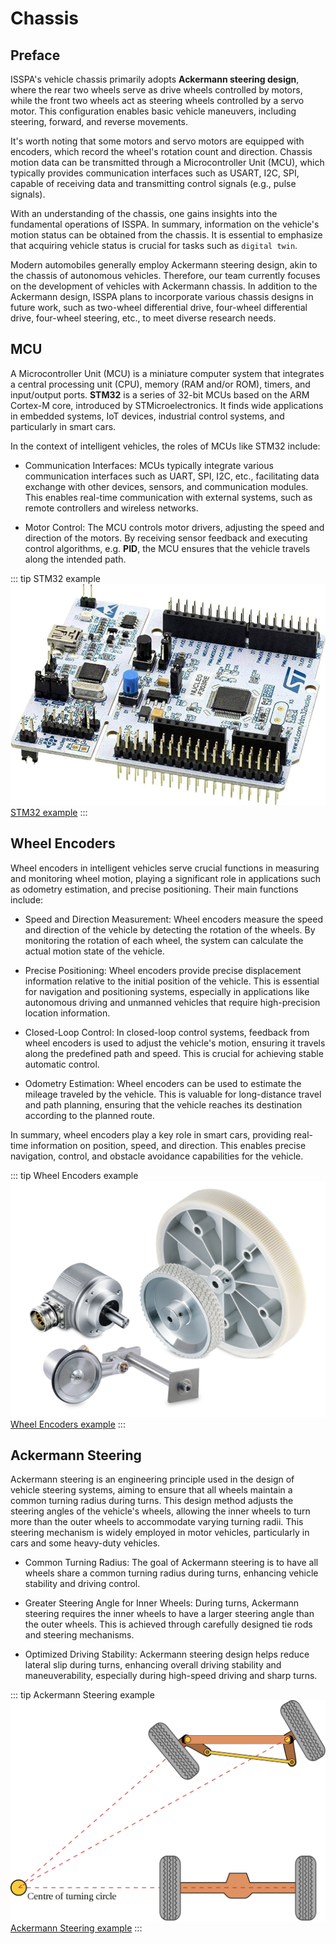 # Chassis

<a style="display: none;" rel="me" href="https://fosstodon.org/@readthedocs">Mastodon</a>

## Preface

ISSPA's vehicle chassis primarily adopts **Ackermann steering design**, where the rear two wheels serve as drive wheels controlled by motors, while the front two wheels act as steering wheels controlled by a servo motor. This configuration enables basic vehicle maneuvers, including steering, forward, and reverse movements.

It's worth noting that some motors and servo motors are equipped with encoders, which record the wheel's rotation count and direction. Chassis motion data can be transmitted through a Microcontroller Unit (MCU), which typically provides communication interfaces such as USART, I2C, SPI, capable of receiving data and transmitting control signals (e.g., pulse signals).

With an understanding of the chassis, one gains insights into the fundamental operations of ISSPA. In summary, information on the vehicle's motion status can be obtained from the chassis. It is essential to emphasize that acquiring vehicle status is crucial for tasks such as `digital twin`.

Modern automobiles generally employ Ackermann steering design, akin to the chassis of autonomous vehicles. Therefore, our team currently focuses on the development of vehicles with Ackermann chassis. In addition to the Ackermann design, ISSPA plans to incorporate various chassis designs in future work, such as two-wheel differential drive, four-wheel differential drive, four-wheel steering, etc., to meet diverse research needs.

## MCU

A Microcontroller Unit (MCU) is a miniature computer system that integrates a central processing unit (CPU), memory (RAM and/or ROM), timers, and input/output ports. **STM32** is a series of 32-bit MCUs based on the ARM Cortex-M core, introduced by STMicroelectronics. It finds wide applications in embedded systems, IoT devices, industrial control systems, and particularly in smart cars.

In the context of intelligent vehicles, the roles of MCUs like STM32 include:

- Communication Interfaces: MCUs typically integrate various communication interfaces such as UART, SPI, I2C, etc., facilitating data exchange with other devices, sensors, and communication modules. This enables real-time communication with external systems, such as remote controllers and wireless networks.

- Motor Control: The MCU controls motor drivers, adjusting the speed and direction of the motors. By receiving sensor feedback and executing control algorithms, e.g. **PID**, the MCU ensures that the vehicle travels along the intended path.

::: tip STM32 example
![STM32 example](./imgs/stm32.jpg)
[STM32 example](https://www.amazon.sa/-/en/Nucleo-64-development-STM32F303RE-supports-connectivity/dp/B01N6EKDEF)
:::

## Wheel Encoders

Wheel encoders in intelligent vehicles serve crucial functions in measuring and monitoring wheel motion, playing a significant role in applications such as odometry estimation, and precise positioning. Their main functions include:

- Speed and Direction Measurement: Wheel encoders measure the speed and direction of the vehicle by detecting the rotation of the wheels. By monitoring the rotation of each wheel, the system can calculate the actual motion state of the vehicle.

- Precise Positioning: Wheel encoders provide precise displacement information relative to the initial position of the vehicle. This is essential for navigation and positioning systems, especially in applications like autonomous driving and unmanned vehicles that require high-precision location information.

- Closed-Loop Control: In closed-loop control systems, feedback from wheel encoders is used to adjust the vehicle's motion, ensuring it travels along the predefined path and speed. This is crucial for achieving stable automatic control.

- Odometry Estimation: Wheel encoders can be used to estimate the mileage traveled by the vehicle. This is valuable for long-distance travel and path planning, ensuring that the vehicle reaches its destination according to the planned route.

In summary, wheel encoders play a key role in smart cars, providing real-time information on position, speed, and direction. This enables precise navigation, control, and obstacle avoidance capabilities for the vehicle.

::: tip Wheel Encoders example
![Wheel Encoders](./imgs/wheel_encoder.png)
[Wheel Encoders example](https://www.baumer.com/us/en/product-overview/distance-measurement/measuring-wheel-encoders/c/292)
:::

## Ackermann Steering

Ackermann steering is an engineering principle used in the design of vehicle steering systems, aiming to ensure that all wheels maintain a common turning radius during turns. This design method adjusts the steering angles of the vehicle's wheels, allowing the inner wheels to turn more than the outer wheels to accommodate varying turning radii. This steering mechanism is widely employed in motor vehicles, particularly in cars and some heavy-duty vehicles.

- Common Turning Radius: The goal of Ackermann steering is to have all wheels share a common turning radius during turns, enhancing vehicle stability and driving control.

- Greater Steering Angle for Inner Wheels: During turns, Ackermann steering requires the inner wheels to have a larger steering angle than the outer wheels. This is achieved through carefully designed tie rods and steering mechanisms.

- Optimized Driving Stability: Ackermann steering design helps reduce lateral slip during turns, enhancing overall driving stability and maneuverability, especially during high-speed driving and sharp turns.

::: tip Ackermann Steering example
![Ackermann Steering](./imgs/ackermann_steering.svg.png)
[Ackermann Steering example](https://en.wikipedia.org/wiki/Ackermann_steering_geometry)
:::
